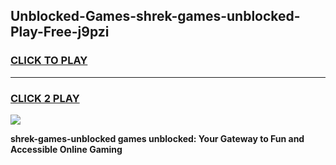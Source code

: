 
## Unblocked-Games-shrek-games-unblocked-Play-Free-j9pzi
<h3>
<a href="https://premium76.site?title=shrek-games-unblocked&ref=18A">CLICK TO PLAY</a></h3>
<hr>

<h3>
<a href="https://premium76.site?title=shrek-games-unblocked&ref=18A">CLICK 2 PLAY</a>
  
</h3>

<a href="https://premium76.site?title=shrek-games-unblocked&ref=18A"><img src="https://clearcache.store/games.png"></a>


**shrek-games-unblocked games unblocked: Your Gateway to Fun and Accessible Online Gaming**
